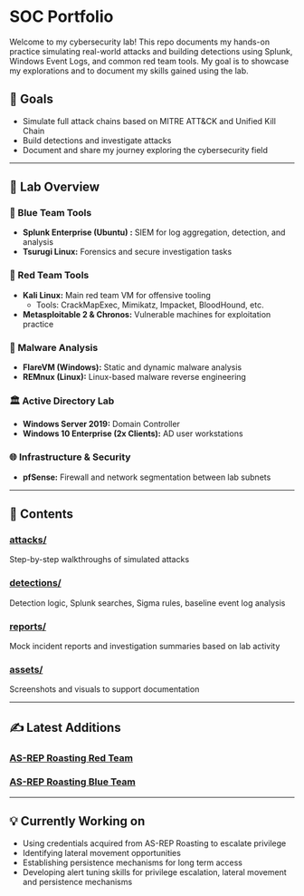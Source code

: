 # SOC Portfolio

Welcome to my cybersecurity lab! This repo documents my hands-on practice simulating real-world attacks and building detections using Splunk, Windows Event Logs, and common red team tools. My goal is to showcase my explorations and to document my skills gained using the lab.

## 📌 Goals

- Simulate full attack chains based on MITRE ATT&CK and Unified Kill Chain
- Build detections and investigate attacks
- Document and share my journey exploring the cybersecurity field

---

## 🔧 Lab Overview

### 🔹 Blue Team Tools
- **Splunk Enterprise (Ubuntu) :** SIEM for log aggregation, detection, and analysis
- **Tsurugi Linux:** Forensics and secure investigation tasks

### 🔸 Red Team Tools
- **Kali Linux:** Main red team VM for offensive tooling
  - Tools: CrackMapExec, Mimikatz, Impacket, BloodHound, etc.
- **Metasploitable 2 & Chronos:** Vulnerable machines for exploitation practice

### 🧪 Malware Analysis
- **FlareVM (Windows):** Static and dynamic malware analysis
- **REMnux (Linux):** Linux-based malware reverse engineering

### 🏛️ Active Directory Lab
- **Windows Server 2019:** Domain Controller
- **Windows 10 Enterprise (2x Clients):** AD user workstations

### 🌐 Infrastructure & Security
- **pfSense:** Firewall and network segmentation between lab subnets

---

## 📁 Contents

### [attacks/](./attacks)
Step-by-step walkthroughs of simulated attacks 

### [detections/](./detections)
Detection logic, Splunk searches, Sigma rules, baseline event log analysis

### [reports/](./reports)
Mock incident reports and investigation summaries based on lab activity

### [assets/](./assets)
Screenshots and visuals to support documentation

---

## ✍️ Latest Additions

### [AS-REP Roasting Red Team](./attacks/AS-REP_Roasting_RED.md)

### [AS-REP Roasting Blue Team](./detections/AS-REP_Roasting_BLUE.md)

---

## 💡 Currently Working on
- Using credentials acquired from AS-REP Roasting to escalate privilege
- Identifying lateral movement opportunities
- Establishing persistence mechanisms for long term access
- Developing alert tuning skills for privilege escalation, lateral movement and persistence mechanisms


